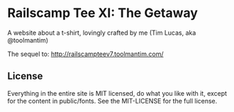 # Railscamp Tee XI: The Getaway

A website about a t-shirt, lovingly crafted by me (Tim Lucas, aka @toolmantim)

The sequel to: http://railscampteev7.toolmantim.com/

## License

Everything in the entire site is MIT licensed, do what you like with it,
except for the content in public/fonts. See the MIT-LICENSE for the full license.
